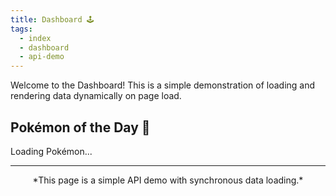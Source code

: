 ```yaml
---
title: Dashboard 🕹️
tags:
  - index
  - dashboard
  - api-demo
---
```

Welcome to the Dashboard! This is a simple demonstration of loading and rendering data dynamically on page load.

## Pokémon of the Day 🎲
<div id="pokemon-info">Loading Pokémon...</div>

<script>
  // Load and display Pokémon data
  (async function loadPokemon() {
    const pokemonInfo = document.getElementById('pokemon-info');
    try {
      const randomId = Math.floor(Math.random() * 150) + 1; // Random Pokémon ID from 1 to 150
      const response = await fetch(`https://pokeapi.co/api/v2/pokemon/${randomId}`);
      const data = await response.json();

      // Render the Pokémon details once data is fully loaded
      pokemonInfo.innerHTML = `
        <strong>${data.name.toUpperCase()}</strong><br>
        <img src="${data.sprites.front_default}" alt="${data.name}" /><br>
        Type: ${data.types.map(typeInfo => typeInfo.type.name).join(', ')}
      `;
    } catch (error) {
      pokemonInfo.innerText = 'Failed to load Pokémon. Please try again later.';
      console.error('Error fetching Pokémon data:', error);
    }
  })();
</script>

---

<div align="center">
*This page is a simple API demo with synchronous data loading.*
</div>
